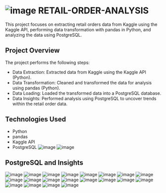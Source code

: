 # ![image](https://github.com/user-attachments/assets/7572374e-1143-4771-8279-576f6f4d0236) RETAIL-ORDER-ANALYSIS
This project focuses on extracting retail orders data from Kaggle using the Kaggle API, performing data transformation with pandas in Python, and analyzing the data using PostgreSQL.

## Project Overview
The project performs the following steps:

- Data Extraction: Extracted data from Kaggle using the Kaggle API (Python).
- Data Transformation: Cleaned and transformed the data for analysis using pandas (Python).
- Data Loading: Loaded the transformed data into a PostgreSQL database.
- Data Insights: Performed analysis using PostgreSQL to uncover trends within the retail order data.
## Technologies Used
- Python
- pandas
- Kaggle API
- PostgreSQL
![image](https://github.com/user-attachments/assets/98d40e55-c8e2-450d-aa07-39f3ab73a88d)
![image](https://github.com/user-attachments/assets/c7e74e90-8bea-4757-bcdf-17c4bfe60560)
## PostgreSQL and Insights
![image](https://github.com/user-attachments/assets/8f8c99f3-bfaa-4bac-bc8f-42e757659cc3)
![image](https://github.com/user-attachments/assets/cb8a068c-103e-4c4f-9aeb-309e4aacdefb)
![image](https://github.com/user-attachments/assets/27705528-ebea-4f06-8fde-e2414c198f5d)
![image](https://github.com/user-attachments/assets/e6931db1-0d29-4896-80bc-9ebd9176b3c7)
![image](https://github.com/user-attachments/assets/ee93c671-140f-43bb-b044-e300c20fafe2)
![image](https://github.com/user-attachments/assets/c7b300da-042b-44ab-a7d6-cda868d2d8ea)
![image](https://github.com/user-attachments/assets/f7946e6c-f9b2-4791-a3f0-df5cf041c199)
![image](https://github.com/user-attachments/assets/c6daa63f-9460-40df-bb1d-bf82389ef788)
![image](https://github.com/user-attachments/assets/d610f22d-e4d3-4e8a-b23b-8b8203fc8139)
![image](https://github.com/user-attachments/assets/c3b4c240-3551-4a4d-9622-31cf17f4f000)
![image](https://github.com/user-attachments/assets/d9ec448e-439c-48b8-92c3-4c67f3854f37)
![image](https://github.com/user-attachments/assets/3401e77c-48a1-400e-b533-0897f085c7ac)
![image](https://github.com/user-attachments/assets/6623ec47-ca7c-4dc8-aaae-313a3cf437d4)
![image](https://github.com/user-attachments/assets/b4f222e9-80ca-4c09-b729-c30138c39cb3)
![image](https://github.com/user-attachments/assets/2c292f39-3d4f-4001-9722-3836852e1ab9)
![image](https://github.com/user-attachments/assets/4a026364-1f92-43bf-8110-bfd6e3e79ef8)
![image](https://github.com/user-attachments/assets/6a1b9573-ac7f-4eac-963d-f7ab69452b49)
![image](https://github.com/user-attachments/assets/b6a4a0de-19c8-41a0-bae1-f0687fe0c7f4)
![image](https://github.com/user-attachments/assets/4d30af83-1028-4f9b-9c01-3b2289255b86)
![image](https://github.com/user-attachments/assets/244ce0b8-90da-4294-b10e-2f32cf12572f)


























